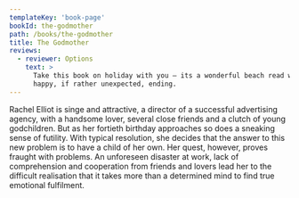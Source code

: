 ```yaml
---
templateKey: 'book-page'
bookId: the-godmother
path: /books/the-godmother
title: The Godmother
reviews:
  - reviewer: Options
    text: >
      Take this book on holiday with you – its a wonderful beach read with a
      happy, if rather unexpected, ending.
---
```


Rachel Elliot is singe and attractive, a director of a successful advertising
agency, with a handsome lover, several close friends and a clutch of young
godchildren. But as her fortieth birthday approaches so does a sneaking sense of
futility. With typical resolution, she decides that the answer to this new
problem is to have a child of her own. Her quest, however, proves fraught with
problems. An unforeseen disaster at work, lack of comprehension and cooperation
from friends and lovers lead her to the difficult realisation that it takes more
than a determined mind to find true emotional fulfilment.
